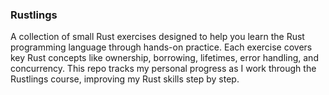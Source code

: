 ### Rustlings
A collection of small Rust exercises designed to help you learn the Rust programming language through hands-on practice. Each exercise covers key Rust concepts like ownership, borrowing, lifetimes, error handling, and concurrency. This repo tracks my personal progress as I work through the Rustlings course, improving my Rust skills step by step.